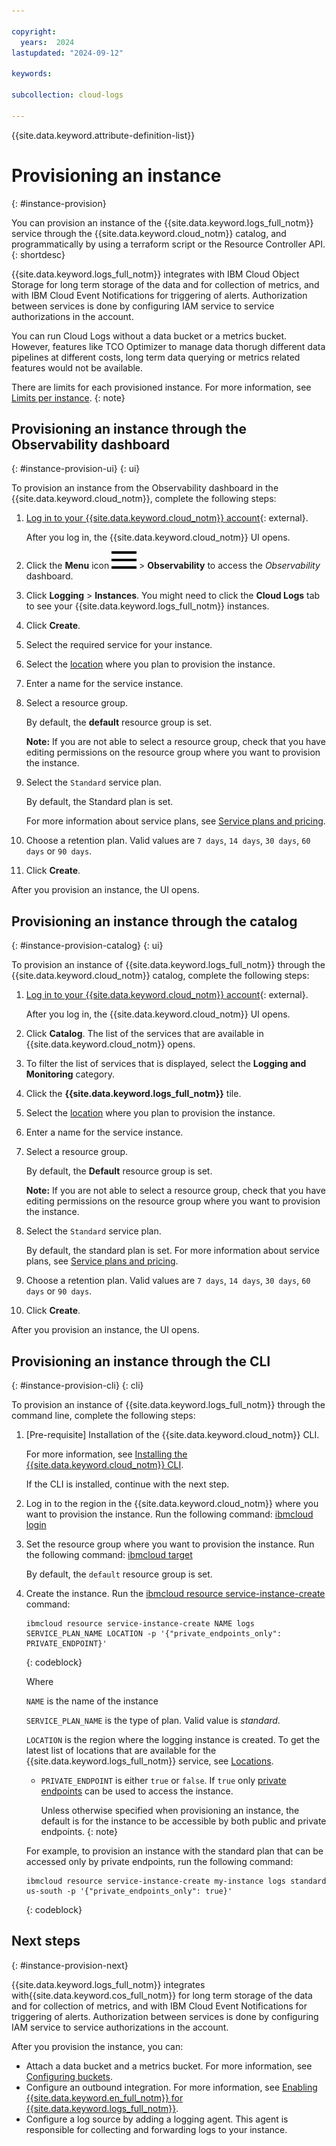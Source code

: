 ```yaml
---

copyright:
  years:  2024
lastupdated: "2024-09-12"

keywords:

subcollection: cloud-logs

---
```


{{site.data.keyword.attribute-definition-list}}

# Provisioning an instance
{: #instance-provision}

You can provision an instance of the {{site.data.keyword.logs_full_notm}} service through the {{site.data.keyword.cloud_notm}} catalog, and programmatically by using a terraform script or the Resource Controller API.
{: shortdesc}

{{site.data.keyword.logs_full_notm}} integrates with IBM Cloud Object Storage for long term storage of the data and for collection of metrics, and with IBM Cloud Event Notifications for triggering of alerts. Authorization between services is done by configuring IAM service to service authorizations in the account.

You can run Cloud Logs without a data bucket or a metrics bucket. However, features like TCO Optimizer to manage data thorugh different data pipelines at different costs, long term data querying or metrics related features would not be available.

There are limits for each provisioned instance. For more information, see [Limits per instance](/docs/cloud-logs?topic=cloud-logs-limits&interface=ui#limits-per-instance).
{: note}

## Provisioning an instance through the Observability dashboard
{: #instance-provision-ui}
{: ui}

To provision an instance from the Observability dashboard in the {{site.data.keyword.cloud_notm}}, complete the following steps:

1. [Log in to your {{site.data.keyword.cloud_notm}} account](https://cloud.ibm.com/login){: external}.

	After you log in, the {{site.data.keyword.cloud_notm}} UI opens.

2. Click the **Menu** icon ![Navigation Menu icon](/icons/icon_hamburger.svg "Menu") &gt; **Observability** to access the *Observability* dashboard.

3. Click **Logging** &gt; **Instances**. You might need to click the **Cloud Logs** tab to see your {{site.data.keyword.logs_full_notm}} instances.

4. Click **Create**.

5. Select the required service for your instance.

6. Select the [location](/docs/cloud-logs?topic=cloud-logs-regions&interface=ui) where you plan to provision the instance.

7. Enter a name for the service instance.

8. Select a resource group.

    By default, the **default** resource group is set.

    **Note:** If you are not able to select a resource group, check that you have editing permissions on the resource group where you want to provision the instance.

9. Select the `Standard` service plan.

    By default, the Standard plan is set.

   For more information about service plans, see [Service plans and pricing](/docs/cloud-logs?topic=cloud-logs-service_plans).

10. Choose a retention plan. Valid values are `7 days`, `14 days`, `30 days`, `60 days` or `90 days`.

11. Click **Create**.

After you provision an instance, the UI opens.



## Provisioning an instance through the catalog
{: #instance-provision-catalog}
{: ui}

To provision an instance of {{site.data.keyword.logs_full_notm}} through the {{site.data.keyword.cloud_notm}} catalog, complete the following steps:

1. [Log in to your {{site.data.keyword.cloud_notm}} account](https://cloud.ibm.com/login){: external}.

	After you log in, the {{site.data.keyword.cloud_notm}} UI opens.

2. Click **Catalog**. The list of the services that are available in {{site.data.keyword.cloud_notm}} opens.

3. To filter the list of services that is displayed, select the **Logging and Monitoring** category.

4. Click the **{{site.data.keyword.logs_full_notm}}** tile.

5. Select the [location](/docs/cloud-logs?topic=cloud-logs-regions) where you plan to provision the instance.

6. Enter a name for the service instance.

7. Select a resource group.

    By default, the **Default** resource group is set.

    **Note:** If you are not able to select a resource group, check that you have editing permissions on the resource group where you want to provision the instance.

8. Select the `Standard` service plan.

    By default, the standard plan is set. For more information about service plans, see [Service plans and pricing](/docs/cloud-logs?topic=cloud-logs-service_plans).

9. Choose a retention plan. Valid values are `7 days`, `14 days`, `30 days`, `60 days` or `90 days`.

10. Click **Create**.

After you provision an instance, the UI opens.




## Provisioning an instance through the CLI
{: #instance-provision-cli}
{: cli}

To provision an instance of {{site.data.keyword.logs_full_notm}} through the command line, complete the following steps:

1. [Pre-requisite] Installation of the {{site.data.keyword.cloud_notm}} CLI.

   For more information, see [Installing the {{site.data.keyword.cloud_notm}} CLI](/docs/cli?topic=cli-install-ibmcloud-cli).

   If the CLI is installed, continue with the next step.

2. Log in to the region in the {{site.data.keyword.cloud_notm}} where you want to provision the instance. Run the following command: [ibmcloud login](/docs/cli?topic=cli-ibmcloud_cli#ibmcloud_login)

3. Set the resource group where you want to provision the instance. Run the following command: [ibmcloud target](/docs/cli?topic=cli-ibmcloud_cli#ibmcloud_target)

    By default, the `default` resource group is set.

4. Create the instance. Run the [ibmcloud resource service-instance-create](/docs/cli?topic=cli-ibmcloud_commands_resource#ibmcloud_resource_service_instance_create) command:

    ```text
    ibmcloud resource service-instance-create NAME logs SERVICE_PLAN_NAME LOCATION -p '{"private_endpoints_only": PRIVATE_ENDPOINT}'
    ```
    {: codeblock}

    Where

    `NAME` is the name of the instance

    `SERVICE_PLAN_NAME` is the type of plan. Valid value is *standard*.

    `LOCATION` is the region where the logging instance is created. To get the latest list of locations that are available for the {{site.data.keyword.logs_full_notm}} service, see [Locations](/docs/cloud-logs?topic=cloud-logs-regions).

    * `PRIVATE_ENDPOINT` is either `true` or `false`.  If `true` only [private endpoints](/docs/cloud-logs?topic=cloud-logs-endpoints_api) can be used to access the instance.

       Unless otherwise specified when provisioning an instance, the default is for the instance to be accessible by both public and private endpoints.
       {: note}

    For example, to provision an instance with the standard plan that can be accessed only by private endpoints, run the following command:

    ```text
    ibmcloud resource service-instance-create my-instance logs standard us-south -p '{"private_endpoints_only": true}'
    ```
    {: codeblock}



## Next steps
{: #instance-provision-next}

{{site.data.keyword.logs_full_notm}} integrates with{{site.data.keyword.cos_full_notm}} for long term storage of the data and for collection of metrics, and with IBM Cloud Event Notifications for triggering of alerts. Authorization between services is done by configuring IAM service to service authorizations in the account.

After you provision the instance, you can:

- Attach a data bucket and a metrics bucket. For more information, see [Configuring buckets](/docs/cloud-logs?topic=cloud-logs-about-bucket).
- Configure an outbound integration. For more information, see [Enabling {{site.data.keyword.en_full_notm}} for {{site.data.keyword.logs_full_notm}}](/docs/cloud-logs?topic=cloud-logs-event-notifications-events).
- Configure a log source by adding a logging agent. This agent is responsible for collecting and forwarding logs to your instance.
